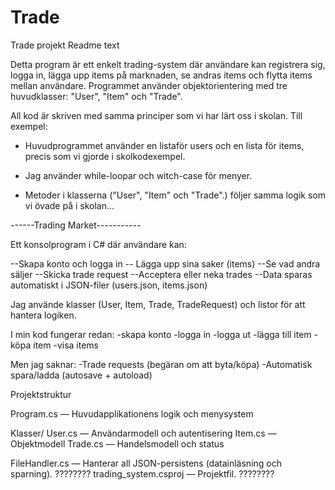 # Trade 
Trade projekt
Readme text


Detta program är ett enkelt trading-system där användare kan registrera sig, logga in, lägga upp items på marknaden, se andras items och flytta items mellan användare. Programmet använder objektorientering med tre huvudklasser: "User", "Item" och "Trade".


All kod är skriven med samma principer som vi har lärt oss i skolan. Till exempel:  
* Huvudprogrammet använder en listaför users och en lista för items, precis som vi gjorde i skolkodexempel. 

* Jag använder while-loopar och witch-case för menyer.  

* Metoder i klasserna ("User", "Item" och "Trade".) följer samma logik som vi övade på i skolan...



------Trading Market-----------

Ett konsolprogram i C# där användare kan:

--Skapa konto och logga in
-- Lägga upp sina saker (items)
--Se vad andra säljer
--Skicka trade request
--Acceptera eller neka trades
--Data sparas automatiskt i JSON-filer (users.json, items.json)

Jag använde klasser (User, Item, Trade, TradeRequest) och listor för att hantera logiken.


I min kod fungerar redan:
-skapa konto 
-logga in
-logga ut
-lägga till item
-köpa item
-visa items

Men jag saknar:
-Trade requests (begäran om att byta/köpa)
-Automatisk spara/ladda (autosave + autoload)











Projektstruktur

Program.cs — Huvudapplikationens logik och menysystem

Klasser/
User.cs — Användarmodell och autentisering
Item.cs — Objektmodell
Trade.cs — Handelsmodell och status

FileHandler.cs — Hanterar all JSON-persistens (datainläsning och sparning). ????????
trading_system.csproj — Projektfil. ????????